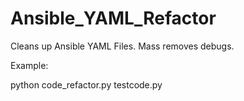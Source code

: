 # Ansible_YAML_Refactor
Cleans up Ansible YAML Files. Mass removes debugs.

Example:

python code_refactor.py testcode.py
